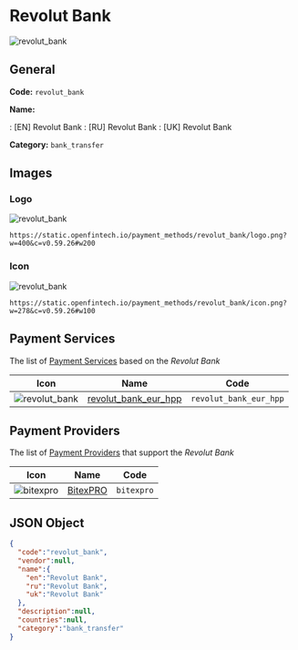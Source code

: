 
# Revolut Bank 
![revolut_bank](https://static.openfintech.io/payment_methods/revolut_bank/logo.png?w=400&c=v0.59.26#w200)  

## General 
**Code:** `revolut_bank` 
 
**Name:** 
 
:	[EN] Revolut Bank 
:	[RU] Revolut Bank 
:	[UK] Revolut Bank 
 
**Category:** `bank_transfer` 
 

## Images 

### Logo 
![revolut_bank](https://static.openfintech.io/payment_methods/revolut_bank/logo.png?w=400&c=v0.59.26#w200)  

```
https://static.openfintech.io/payment_methods/revolut_bank/logo.png?w=400&c=v0.59.26#w200
```  

### Icon 
![revolut_bank](https://static.openfintech.io/payment_methods/revolut_bank/icon.png?w=278&c=v0.59.26#w100)  

```
https://static.openfintech.io/payment_methods/revolut_bank/icon.png?w=278&c=v0.59.26#w100
```  

## Payment Services 
 
The list of [Payment Services](/payment-services/) based on the _Revolut Bank_ 

|Icon|Name|Code| 
|:---:|:---:|:---:| 
|![revolut_bank](https://static.openfintech.io/payment_methods/revolut_bank/icon.png?w=278&c=v0.59.26#w100) |[revolut_bank_eur_hpp](/payment-services/revolut_bank_eur_hpp/)|`revolut_bank_eur_hpp`| 
 

## Payment Providers 
 
The list of [Payment Providers](/payment-providers/) that support the _Revolut Bank_ 

|Icon|Name|Code| 
|:---:|:---:|:---:| 
|![bitexpro](https://static.openfintech.io/payment_providers/bitexpro/icon.png?w=278&c=v0.59.26#w100) |[BitexPRO](/payment-providers/bitexpro/)|`bitexpro`| 
 

## JSON Object 

```json
{
  "code":"revolut_bank",
  "vendor":null,
  "name":{
    "en":"Revolut Bank",
    "ru":"Revolut Bank",
    "uk":"Revolut Bank"
  },
  "description":null,
  "countries":null,
  "category":"bank_transfer"
}
```  
